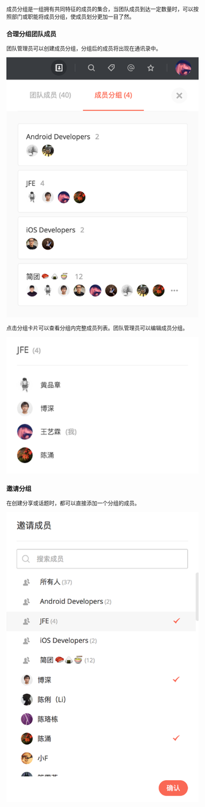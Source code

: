 
成员分组是一组拥有共同特征的成员的集合，当团队成员到达一定数量时，可以按照部门或职能将成员分组，使成员划分更加一目了然。

### 合理分组团队成员

团队管理员可以创建成员分组，分组后的成员将出现在通讯录中。

![](../images/2-8-1.png)

点击分组卡片可以查看分组内完整成员列表。团队管理员可以编辑成员分组。

![](../images/2-8-2.png)

### 邀请分组

在创建分享或话题时，都可以直接添加一个分组的成员。

![](../images/2-8-3.png)
